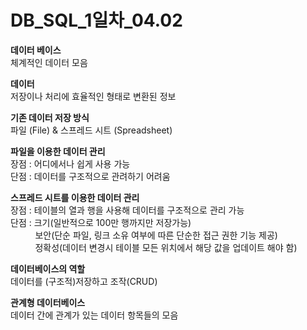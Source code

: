 # DB_SQL_1일차_04.02

**데이터 베이스**    
체계적인 데이터 모음

**데이터**   
저장이나 처리에 효율적인 형태로 변환된 정보

**기존 데이터 저장 방식**   
파일 (File) & 스프레드 시트 (Spreadsheet)

**파일을 이용한 데이터 관리**   
장점 : 어디에서나 쉽게 사용 가능   
단점 : 데이터를 구조적으로 관려하기 어려움

**스프레드 시트를 이용한 데이터 관리**   
장점 : 테이블의 열과 행을 사용해 데이터를 구조적으로 관리 가능    
단점 : 크기(일반적으로 100만 행까지만 저장가능)     
&nbsp;&nbsp;&nbsp;&nbsp;&nbsp;&nbsp;&nbsp;&nbsp;&nbsp;&nbsp;보안(단순 파일, 링크 소유 여부에 따른 단순한 접근 권한 기능 제공)    
&nbsp;&nbsp;&nbsp;&nbsp;&nbsp;&nbsp;&nbsp;&nbsp;&nbsp;&nbsp;정확성(데이터 변경시 테이블 모든 위치에서 해당 값을 업데이트 해야 함)


**데이터베이스의 역할**   
데이터를 (구조적)저장하고 조작(CRUD)

**관계형 데이터베이스**   
데이터 간에 관계가 있는 데이터 항목들의 모음    







































